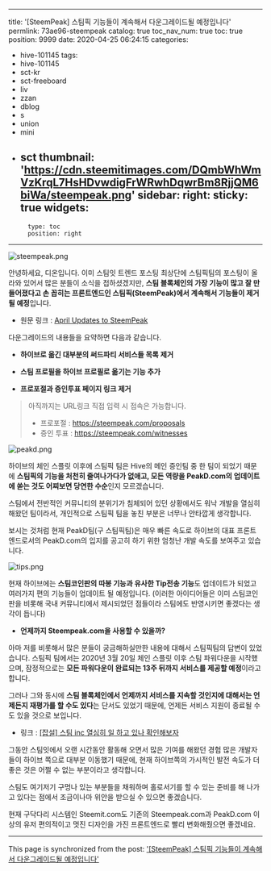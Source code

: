 
---
title: '[SteemPeak] 스팀픽 기능들이 계속해서 다운그레이드될 예정입니다'
permlink: 73ae96-steempeak
catalog: true
toc_nav_num: true
toc: true
position: 9999
date: 2020-04-25 06:24:15
categories:
- hive-101145
tags:
- hive-101145
- sct-kr
- sct-freeboard
- liv
- zzan
- dblog
- s
- union
- mini
- sct
thumbnail: 'https://cdn.steemitimages.com/DQmbWhWmVzKrqL7HsHDvwdigFrWRwhDqwrBm8RjjQM6biWa/steempeak.png'
sidebar:
    right:
        sticky: true
widgets:
    -
        type: toc
        position: right
---


![steempeak.png](https://cdn.steemitimages.com/DQmbWhWmVzKrqL7HsHDvwdigFrWRwhDqwrBm8RjjQM6biWa/steempeak.png)

안녕하세요, 디온입니다. 이미 스팀잇 트렌드 포스팅 최상단에 스팀픽팀의 포스팅이 올라와 있어서 많은 분들이 소식을 접하셨겠지만, **스팀 블록체인의 가장 기능이 많고 잘 만들어졌다고 손 꼽히는 프론트엔드인 스팀픽(SteemPeak)에서 계속해서 기능들이 제거될 예정**입니다.

- 원문 링크 : [April Updates to SteemPeak](https://steemit.com/hive-175001/@steempeak/april-updates-to-steempeak)

다운그레이드의 내용들을 요약하면 다음과 같습니다.

- **하이브로 옮긴 대부분의 써드파티 서비스들 목록 제거**

- **스팀 프로필을 하이브 프로필로 옮기는 기능 추가**

- **프로포절과 증인투표 페이지 링크 제거**

> 아직까지는 URL링크 직접 입력 시 접속은 가능합니다.
> - 프로포절 : https://steempeak.com/proposals
> - 증인 투표 : https://steempeak.com/witnesses


![peakd.png](https://cdn.steemitimages.com/DQmPgchpWGTstPMj9Xmj5gDJUioT2uUwiAE1ywobm17znMx/peakd.png)

하이브의 체인 스플릿 이후에 스팀픽 팀은 Hive의 메인 증인팀 중 한 팀이 되었기 때문에 **스팀픽의 기능을 처천히 줄여나가다가 없애고, 모든 역량을 PeakD.com의 업데이트에 쏟는 것도 어찌보면 당연한 수순**인지 모르겠습니다.

스팀에서 전반적인 커뮤니티의 분위기가 침체되어 있던 상황에서도 워낙 개발을 열심히 해왔던 팀이라서, 개인적으로 스팀픽 팀을 놓친 부분은 너무나 안타깝게 생각합니다. 

보시는 것처럼 현재 PeakD팀(구 스팀픽팀)은 매우 빠른 속도로 하이브의 대표 프론트엔드로서의 PeakD.com의 입지를 공고히 하기 위한 엄청난 개발 속도를 보여주고 있습니다.

![tips.png](https://cdn.steemitimages.com/DQmVuRJKsqnNxU9nWvGsPQLjRC9LDc2RfsLCueX9UenrdwM/tips.png)

현재 하이브에는 **스팀코인판의 따봉 기능과 유사한 Tip전송 기능**도 업데이트가 되었고 여러가지 편의 기능들이 업데이트 될 예정입니다. (이러한 아이디어들은 이미 스팀코인판을 비롯해 국내 커뮤니티에서 제시되었던 점들이라 스팀에도 반영시키면 좋겠다는 생각이 듭니다)

- **언제까지 Steempeak.com을 사용할 수 있을까?**

아마 저를 비롯해서 많은 분들이 궁금해하실만한 내용에 대해서 스팀픽팀의 답변이 있었습니다. 스팀픽 팀에서는 2020년 3월 20일 체인 스플릿 이후 스팀 파워다운을 시작했으며, 잠정적으로는 **모든 파워다운이 완료되는 13주 뒤까지 서비스를 제공할 예정**이라고 합니다.

그러나 그와 동시에 **스팀 블록체인에서 언제까지 서비스를 지속할 것인지에 대해서는 언제든지 재평가를 할 수도 있다**는 단서도 있었기 때문에, 언제든 서비스 지원이 종료될 수도 있을 것으로 보입니다.

- 링크 : [[잡설] 스팀 inc 열심히 일 하고 있나 확인해보자](https://steemit.com/hive-101145/@wonsama/inc)

그동안 스팀잇에서 오랜 시간동안 활동해 오면서 많은 기여를 해왔던 경험 많은 개발자들이 하이브 쪽으로 대부분 이동했기 때문에, 현재 하이브쪽의 가시적인 발전 속도가 더 좋은 것은 어쩔 수 없는 부분이라고 생각합니다. 

스팀도 여기저기 구멍나 있는 부분들을 채워하며 홀로서기를 할 수 있는 준비를 해 나가고 있다는 점에서 조금이나마 위안을 받으실 수 있으면 좋겠습니다. 

현재 구닥다리 시스템인 Steemit.com도 기존의 Steempeak.com과 PeakD.com 이상의 유저 편의적이고 멋진 디자인을 가진 프론트엔드로 빨리 변화해줬으면 좋겠네요.

- - -

This page is synchronized from the post: ['[SteemPeak] 스팀픽 기능들이 계속해서 다운그레이드될 예정입니다'](https://steemit.com/@donekim/73ae96-steempeak)
